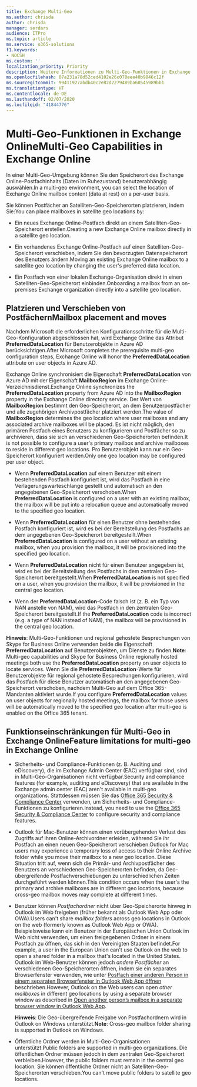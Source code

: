 ```yaml
---
title: Exchange Multi-Geo
ms.author: chrisda
author: chrisda
manager: serdars
audience: ITPro
ms.topic: article
ms.service: o365-solutions
f1.keywords:
- NOCSH
ms.custom: ''
localization_priority: Priority
description: Weitere Informationen zu Multi-Geo-Funktionen in Exchange Online.
ms.openlocfilehash: 07a231a78d52ced4102e26c070eee40b9846c12f
ms.sourcegitcommit: 99411927abdb40c2e82d2279489ba60545989bb1
ms.translationtype: HT
ms.contentlocale: de-DE
ms.lasthandoff: 02/07/2020
ms.locfileid: "41844776"
---
```

# <a name="multi-geo-capabilities-in-exchange-online"></a><span data-ttu-id="122f5-103">Multi-Geo-Funktionen in Exchange Online</span><span class="sxs-lookup"><span data-stu-id="122f5-103">Multi-Geo Capabilities in Exchange Online</span></span>

<span data-ttu-id="122f5-104">In einer Multi-Geo-Umgebung können Sie den Speicherort des Exchange Online-Postfachinhalts (Daten im Ruhezustand) benutzerabhängig auswählen.</span><span class="sxs-lookup"><span data-stu-id="122f5-104">In a multi-geo environment, you can select the location of Exchange Online mailbox content (data at rest) on a per-user basis.</span></span>

<span data-ttu-id="122f5-105">Sie können Postfächer an Satelliten-Geo-Speicherorten platzieren, indem Sie:</span><span class="sxs-lookup"><span data-stu-id="122f5-105">You can place mailboxes in satellite geo locations by:</span></span>

- <span data-ttu-id="122f5-106">Ein neues Exchange Online-Postfach direkt an einem Satelliten-Geo-Speicherort erstellen.</span><span class="sxs-lookup"><span data-stu-id="122f5-106">Creating a new Exchange Online mailbox directly in a satellite geo location.</span></span>

- <span data-ttu-id="122f5-107">Ein vorhandenes Exchange Online-Postfach auf einen Satelliten-Geo-Speicherort verschieben, indem Sie den bevorzugten Datenspeicherort des Benutzers ändern.</span><span class="sxs-lookup"><span data-stu-id="122f5-107">Moving an existing Exchange Online mailbox to a satellite geo location by changing the user's preferred data location.</span></span>

- <span data-ttu-id="122f5-108">Ein Postfach von einer lokalen Exchange-Organisation direkt in einen Satelliten-Geo-Speicherort einbinden.</span><span class="sxs-lookup"><span data-stu-id="122f5-108">Onboarding a mailbox from an on-premises Exchange organization directly into a satellite geo location.</span></span>

## <a name="mailbox-placement-and-moves"></a><span data-ttu-id="122f5-109">Platzieren und Verschieben von Postfächern</span><span class="sxs-lookup"><span data-stu-id="122f5-109">Mailbox placement and moves</span></span>

<span data-ttu-id="122f5-110">Nachdem Microsoft die erforderlichen Konfigurationsschritte für die Multi-Geo-Konfiguration abgeschlossen hat, wird Exchange Online das Attribut **PreferredDataLocation** für Benutzerobjekte in Azure AD berücksichtigen.</span><span class="sxs-lookup"><span data-stu-id="122f5-110">After Microsoft completes the prerequisite multi-geo configuration steps, Exchange Online will honor the **PreferredDataLocation** attribute on user objects in Azure AD.</span></span>

<span data-ttu-id="122f5-111">Exchange Online synchronisiert die Eigenschaft **PreferredDataLocation** von Azure AD mit der Eigenschaft **MailboxRegion** im Exchange Online-Verzeichnisdienst.</span><span class="sxs-lookup"><span data-stu-id="122f5-111">Exchange Online synchronizes the **PreferredDataLocation** property from Azure AD into the **MailboxRegion** property in the Exchange Online directory service.</span></span> <span data-ttu-id="122f5-112">Der Wert von **MailboxRegion** bestimmt den Geo-Speicherort, an dem Benutzerpostfächer und alle zugehörigen Archivpostfächer platziert werden.</span><span class="sxs-lookup"><span data-stu-id="122f5-112">The value of **MailboxRegion** determines the geo location where user mailboxes and any associated archive mailboxes will be placed.</span></span> <span data-ttu-id="122f5-113">Es ist nicht möglich, den primären Postfach eines Benutzers zu konfigurieren und Postfächer so zu archivieren, dass sie sich an verschiedenen Geo-Speicherorten befinden.</span><span class="sxs-lookup"><span data-stu-id="122f5-113">It is not possible to configure a user's primary mailbox and archive mailboxes to reside in different geo locations.</span></span> <span data-ttu-id="122f5-114">Pro Benutzerobjekt kann nur ein Geo-Speicherort konfiguriert werden.</span><span class="sxs-lookup"><span data-stu-id="122f5-114">Only one geo location may be configured per user object.</span></span>

- <span data-ttu-id="122f5-115">Wenn **PreferredDataLocation** auf einem Benutzer mit einem bestehenden Postfach konfiguriert ist, wird das Postfach in eine Verlagerungswarteschlange gestellt und automatisch an den angegebenen Geo-Speicherort verschoben.</span><span class="sxs-lookup"><span data-stu-id="122f5-115">When **PreferredDataLocation** is configured on a user with an existing mailbox, the mailbox will be put into a relocation queue and automatically moved to the specified geo location.</span></span>

- <span data-ttu-id="122f5-116">Wenn **PreferredDataLocation** für einen Benutzer ohne bestehendes Postfach konfiguriert ist, wird es bei der Bereitstellung des Postfachs an dem angegebenen Geo-Speicherort bereitgestellt.</span><span class="sxs-lookup"><span data-stu-id="122f5-116">When **PreferredDataLocation** is configured on a user without an existing mailbox, when you provision the mailbox, it will be provisioned into the specified geo location.</span></span>

- <span data-ttu-id="122f5-117">Wenn **PreferredDataLocation** nicht für einen Benutzer angegeben ist, wird es bei der Bereitstellung des Postfachs in dem zentralen Geo-Speicherort bereitgestellt.</span><span class="sxs-lookup"><span data-stu-id="122f5-117">When **PreferredDataLocation** is not specified on a user, when you provision the mailbox, it will be provisioned in the central geo location.</span></span>

- <span data-ttu-id="122f5-118">Wenn der **PreferredDataLocation**-Code falsch ist (z. B. ein Typ von NAN anstelle von NAM), wird das Postfach in den zentralen Geo-Speicherort bereitgestellt.</span><span class="sxs-lookup"><span data-stu-id="122f5-118">If the **PreferredDataLocation** code is incorrect (e.g. a type of NAN instead of NAM), the mailbox will be provisioned in the central geo location.</span></span>

<span data-ttu-id="122f5-119">**Hinweis**: Multi-Geo-Funktionen und regional gehostete Besprechungen von Skype for Business Online verwenden beide die Eigenschaft **PreferredDataLocation** auf Benutzerobjekten, um Dienste zu finden.</span><span class="sxs-lookup"><span data-stu-id="122f5-119">**Note**: Multi-geo capabilities and Skype for Business Online regionally hosted meetings both use the **PreferredDataLocation** property on user objects to locate services.</span></span> <span data-ttu-id="122f5-120">Wenn Sie die **PreferredDataLocation**-Werte für Benutzerobjekte für regional gehostete Besprechungen konfigurieren, wird das Postfach für diese Benutzer automatisch an den angegebenen Geo-Speicherort verschoben, nachdem Multi-Geo auf dem Office 365-Mandanten aktiviert wurde.</span><span class="sxs-lookup"><span data-stu-id="122f5-120">If you configure **PreferredDataLocation** values on user objects for regionally hosted meetings, the mailbox for those users will be automatically moved to the specified geo location after multi-geo is enabled on the Office 365 tenant.</span></span>

## <a name="feature-limitations-for-multi-geo-in-exchange-online"></a><span data-ttu-id="122f5-121">Funktionseinschränkungen für Multi-Geo in Exchange Online</span><span class="sxs-lookup"><span data-stu-id="122f5-121">Feature limitations for multi-geo in Exchange Online</span></span>

- <span data-ttu-id="122f5-122">Sicherheits- und Compliance-Funktionen (z. B. Auditing und eDiscovery), die im Exchange Admin Center (EAC) verfügbar sind, sind in Multi-Geo-Organisationen nicht verfügbar.</span><span class="sxs-lookup"><span data-stu-id="122f5-122">Security and compliance features (for example, auditing and eDiscovery) that are available in the Exchange admin center (EAC) aren't available in multi-geo organizations.</span></span> <span data-ttu-id="122f5-123">Stattdessen müssen Sie das [Office 365 Security & Compliance Center](https://support.office.com/article/7e696a40-b86b-4a20-afcc-559218b7b1b8) verwenden, um Sicherheits- und Compliance-Funktionen zu konfigurieren.</span><span class="sxs-lookup"><span data-stu-id="122f5-123">Instead, you need to use the [Office 365 Security & Compliance Center](https://support.office.com/article/7e696a40-b86b-4a20-afcc-559218b7b1b8) to configure security and compliance features.</span></span>

- <span data-ttu-id="122f5-124">Outlook für Mac-Benutzer können einen vorübergehenden Verlust des Zugriffs auf ihren Online-Archivordner erleiden, während Sie ihr Postfach an einen neuen Geo-Speicherort verschieben.</span><span class="sxs-lookup"><span data-stu-id="122f5-124">Outlook for Mac users may experience a temporary loss of access to their Online Archive folder while you move their mailbox to a new geo location.</span></span> <span data-ttu-id="122f5-125">Diese Situation tritt auf, wenn sich die Primär- und Archivpostfächer des Benutzers an verschiedenen Geo-Speicherorten befinden, da Geo-übergreifende Postfachverschiebungen zu unterschiedlichen Zeiten durchgeführt werden können.</span><span class="sxs-lookup"><span data-stu-id="122f5-125">This condition occurs when the user's the primary and archive mailboxes are in different geo locations, because cross-geo mailbox moves may complete at different times.</span></span>

- <span data-ttu-id="122f5-126">Benutzer können *Postfachordner* nicht über Geo-Speicherorte hinweg in Outlook im Web freigeben (früher bekannt als Outlook Web App oder OWA).</span><span class="sxs-lookup"><span data-stu-id="122f5-126">Users can't share *mailbox folders* across geo locations in Outlook on the web (formerly known as Outlook Web App or OWA).</span></span> <span data-ttu-id="122f5-127">Beispielsweise kann ein Benutzer in der Europäischen Union Outlook im Web nicht verwenden, um einen freigegebenen Ordner in einem Postfach zu öffnen, das sich in den Vereinigten Staaten befindet.</span><span class="sxs-lookup"><span data-stu-id="122f5-127">For example, a user in the European Union can't use Outlook on the web to open a shared folder in a mailbox that's located in the United States.</span></span> <span data-ttu-id="122f5-128">Outlook im Web-Benutzer können jedoch *andere Postfächer* an verschiedenen Geo-Speicherorten öffnen, indem sie ein separates Browserfenster verwenden, wie unter [Postfach einer anderen Person in einem separaten Browserfenster in Outlook Web App öffnen](https://support.office.com/article/A909AD30-E413-40B5-A487-0EA70B763081#__toc372210362) beschrieben.</span><span class="sxs-lookup"><span data-stu-id="122f5-128">However, Outlook on the Web users can open *other mailboxes* in different geo locations by using a separate browser window as described in [Open another person’s mailbox in a separate browser window in Outlook Web App](https://support.office.com/article/A909AD30-E413-40B5-A487-0EA70B763081#__toc372210362).</span></span>

  <span data-ttu-id="122f5-129">**Hinweis**: Die Geo-übergreifende Freigabe von Postfachordnern wird in Outlook on Windows unterstützt.</span><span class="sxs-lookup"><span data-stu-id="122f5-129">**Note**: Cross-geo mailbox folder sharing is supported in Outlook on Windows.</span></span>

- <span data-ttu-id="122f5-130">Öffentliche Ordner werden in Multi-Geo-Organisationen unterstützt.</span><span class="sxs-lookup"><span data-stu-id="122f5-130">Public folders are supported in multi-geo organizations.</span></span> <span data-ttu-id="122f5-131">Die öffentlichen Ordner müssen jedoch in dem zentralen Geo-Speicherort verbleiben.</span><span class="sxs-lookup"><span data-stu-id="122f5-131">However, the public folders must remain in the central geo location.</span></span> <span data-ttu-id="122f5-132">Sie können öffentliche Ordner nicht an Satelliten-Geo-Speicherorten verschieben.</span><span class="sxs-lookup"><span data-stu-id="122f5-132">You can't move public folders to satellite geo locations.</span></span>
